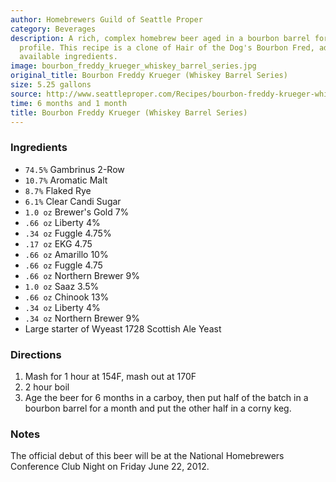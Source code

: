 ```yaml
---
author: Homebrewers Guild of Seattle Proper
category: Beverages
description: A rich, complex homebrew beer aged in a bourbon barrel for a unique flavor
  profile. This recipe is a clone of Hair of the Dog's Bourbon Fred, adjusted for
  available ingredients.
image: bourbon_freddy_krueger_whiskey_barrel_series.jpg
original_title: Bourbon Freddy Krueger (Whiskey Barrel Series)
size: 5.25 gallons
source: http://www.seattleproper.com/Recipes/bourbon-freddy-krueger-whiskey-barrel-series/bourbonfreddykruegersm.jpg?attredirects=0
time: 6 months and 1 month
title: Bourbon Freddy Krueger (Whiskey Barrel Series)
---
```

### Ingredients

* `74.5%` Gambrinus 2-Row
* `10.7%` Aromatic Malt
* `8.7%` Flaked Rye
* `6.1%` Clear Candi Sugar
* `1.0 oz` Brewer's Gold 7%
* `.66 oz` Liberty 4%
* `.34 oz` Fuggle 4.75%
* `.17 oz` EKG 4.75
* `.66 oz` Amarillo 10%
* `.66 oz` Fuggle 4.75
* `.66 oz` Northern Brewer 9%
* `1.0 oz` Saaz 3.5%
* `.66 oz` Chinook 13%
* `.34 oz` Liberty 4%
* `.34 oz` Northern Brewer 9%
* Large starter of Wyeast 1728 Scottish Ale Yeast

### Directions

1. Mash for 1 hour at 154F, mash out at 170F
2. 2 hour boil
3. Age the beer for 6 months in a carboy, then put half of the batch in a bourbon barrel for a month and put the other half in a corny keg.

### Notes

The official debut of this beer will be at the National Homebrewers Conference Club Night on Friday June 22, 2012.